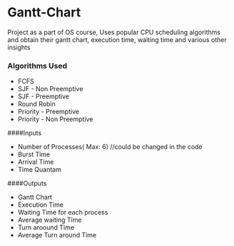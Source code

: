 # Gantt-Chart
Project as a part of OS course, Uses popular CPU scheduling algorithms and obtain their gantt chart, execution time, waiting time and various other insights
### Algorithms Used
* FCFS
* SJF - Non Preemptive
* SJF - Preemptive
* Round Robin
* Priority - Preemptive
* Priority - Non Preemptive


####Inputs
- Number of Processes( Max: 6) //could be changed in the code
- Burst Time
- Arrival Time
- Time Quantam


####Outputs
- Gantt Chart
- Execution Time
- Waiting Time for each process
- Average waiting Time
- Turn aroound Time
- Average Turn around Time
